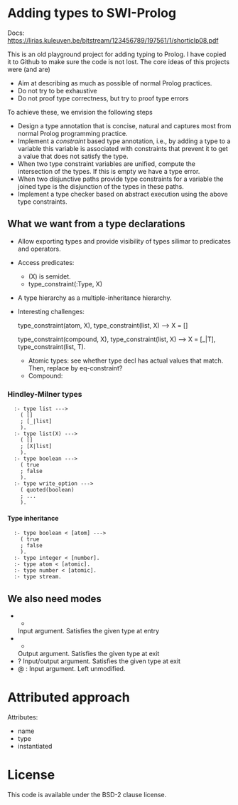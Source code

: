 # Adding types to SWI-Prolog

Docs: https://lirias.kuleuven.be/bitstream/123456789/197561/1/shorticlp08.pdf

This is an old playground project for adding typing to Prolog.  I have
copied it to Github to make sure  the code is not lost. The core ideas
of this projects were (and are)

  - Aim at describing as much as possible of normal Prolog practices.
  - Do not try to be exhaustive
  - Do not proof type correctness, but try to proof type errors

To achieve these, we envision the following steps

  - Design a type annotation that is concise, natural and captures
    most from normal Prolog programming practice.
  - Implement a _constraint_ based type annotation, i.e., by adding
    a type to a variable this variable is associated with constraints
    that prevent it to get a value that does not satisfy the type.
  - When two type constraint variables are unified, compute the
    intersection of the types.  If this is empty we have a type
    error.
  - When two disjunctive paths provide type constraints for a variable
    the joined type is the disjunction of the types in these paths.
  - Implement a type checker based on abstract execution using the
    above type constraints.

## What we want from a type declarations

  - Allow exporting types and provide visibility of types silimar to
    predicates and operators.

  - Access predicates:
    - <type>(X) is semidet.
    - type_constraint(:Type, X)

  - A type hierarchy as a multiple-inheritance hierarchy.

  - Interesting challenges:

	type_constraint(atom, X),
	type_constraint(list, X)
		--> X = []

	type_constraint(compound, X),
	type_constraint(list, X)
		--> X = [_|T], type_constraint(list, T).

	- Atomic types: see whether type decl has actual values that
	  match.  Then, replace by eq-constraint?
	- Compound:

### Hindley-Milner types

```
  :- type list --->
	( []
	; [_|list]
	).
  :- type list(X) --->
	( []
	; [X|list]
	).
  :- type boolean --->
	( true
	; false
	).
  :- type write_option --->
	( quoted(boolean)
	; ...
	).
```

#### Type inheritance

```
  :- type boolean < [atom] --->
	( true
	; false
	).
  :- type integer < [number].
  :- type atom < [atomic].
  :- type number < [atomic].
  :- type stream.
```


## We also need modes

  - +
    Input argument.  Satisfies the given type at entry
  - -
    Output argument.  Satisfies the given type at exit
  - ?
    Input/output argument.  Satisfies the given type at exit
  - @ :
    Input argument.  Left unmodified.

# Attributed approach

Attributes:

  - name
  - type
  - instantiated

# License

This code is available under the BSD-2 clause license.